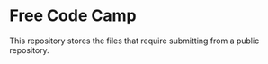 # Free Code Camp

This repository stores the files that require submitting from a public repository.